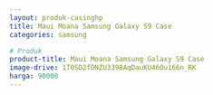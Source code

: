 ```yaml
---
layout: produk-casinghp
title: Maui Moana Samsung Galaxy S9 Case
categories: samsung

# Produk
product-title: Maui Moana Samsung Galaxy S9 Case
image-drive: 1T0SD2fDNZU3398AqDauKU46Ou166n_RK
harga: 90000
---
```


